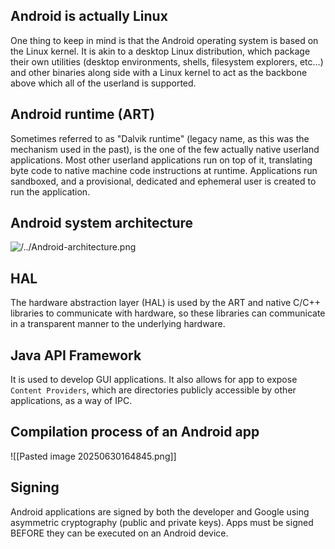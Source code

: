 ## Android is actually Linux

One thing to keep in mind is that the Android operating system is based on the Linux kernel. It is akin to a desktop Linux distribution, which package their own utilities (desktop environments, shells, filesystem explorers, etc...) and other binaries along side with a Linux kernel to act as the backbone above which all of the userland is supported.

## Android runtime (ART)

Sometimes referred to as "Dalvik runtime" (legacy name, as this was the mechanism used in the past), is the one of the few actually native userland applications. Most other userland applications run on top of it, translating byte code to native machine code instructions at runtime. Applications run sandboxed, and a provisional, dedicated and ephemeral user is created to run the application.

## Android system architecture

![/../Android-architecture.png]()

## HAL

The hardware abstraction layer (HAL) is used by the ART and native C/C++ libraries to communicate with hardware, so these libraries can communicate in a transparent manner to the underlying hardware.

## Java API Framework

It is used to develop GUI applications. It also allows  for app to expose `Content Providers`, which are directories publicly accessible by other applications, as a way of IPC.

## Compilation process of an Android app

![[Pasted image 20250630164845.png]]

## Signing

Android applications are signed by both the developer and Google using asymmetric cryptography (public and private keys). Apps must be signed BEFORE they can be executed on an Android device.
